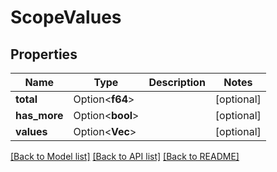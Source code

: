 # ScopeValues

## Properties

Name | Type | Description | Notes
------------ | ------------- | ------------- | -------------
**total** | Option<**f64**> |  | [optional]
**has_more** | Option<**bool**> |  | [optional]
**values** | Option<**Vec<String>**> |  | [optional]

[[Back to Model list]](../README.md#documentation-for-models) [[Back to API list]](../README.md#documentation-for-api-endpoints) [[Back to README]](../README.md)


